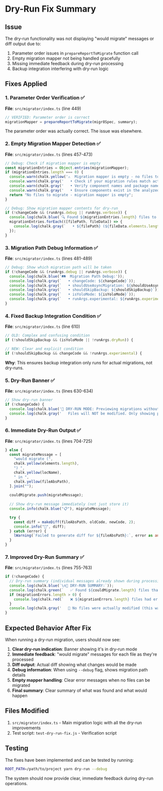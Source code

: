 # Dry-Run Fix Summary

## Issue
The dry-run functionality was not displaying "would migrate" messages or diff output due to:
1. Parameter order issues in `prepareReportToMigrate` function call
2. Empty migration mapper not being handled gracefully
3. Missing immediate feedback during dry-run processing
4. Backup integration interfering with dry-run logic

## Fixes Applied

### 1. Parameter Order Verification ✅
**File**: `src/migrator/index.ts` (line 449)
```typescript
// VERIFIED: Parameter order is correct
migrationMapper = prepareReportToMigrate(migr8Spec, summary);
```
The parameter order was actually correct. The issue was elsewhere.

### 2. Empty Migration Mapper Detection ✅
**File**: `src/migrator/index.ts` (lines 457-473)
```typescript
// Debug: Check if migration mapper is empty
const migrationEntries = Object.entries(migrationMapper);
if (migrationEntries.length === 0) {
  console.warn(chalk.yellow('⚠️  Migration mapper is empty - no files to migrate'));
  console.warn(chalk.gray('   • Check if your migration rules match actual component usage'));
  console.warn(chalk.gray('   • Verify component names and package names in rules'));
  console.warn(chalk.gray('   • Ensure components exist in the analyzed files'));
  return "No files to migrate - migration mapper is empty";
}

// Debug: Show migration mapper contents for dry-run
if (!changeCode && (runArgs.debug || runArgs.verbose)) {
  console.log(chalk.blue(`🔍 Found ${migrationEntries.length} files to migrate:`));
  migrationEntries.forEach(([filePath, fileData]) => {
    console.log(chalk.gray(`   • ${filePath} (${fileData.elements.length} elements)`));
  });
}
```

### 3. Migration Path Debug Information ✅
**File**: `src/migrator/index.ts` (lines 481-489)
```typescript
// Debug: Show which migration path will be taken
if (!changeCode && (runArgs.debug || runArgs.verbose)) {
  console.log(chalk.blue('🛤️  Migration Path Debug:'));
  console.log(chalk.gray(`   • changeCode: ${changeCode}`));
  console.log(chalk.gray(`   • shouldUseAsyncMigration: ${shouldUseAsyncMigration}`));
  console.log(chalk.gray(`   • shouldSkipBackup: ${shouldSkipBackup}`));
  console.log(chalk.gray(`   • isYoloMode: ${isYoloMode}`));
  console.log(chalk.gray(`   • runArgs.experimental: ${runArgs.experimental}`));
}
```

### 4. Fixed Backup Integration Condition ✅
**File**: `src/migrator/index.ts` (line 610)
```typescript
// OLD: Complex and confusing condition
if (!shouldSkipBackup && (isYoloMode || !runArgs.dryRun)) {

// NEW: Clear and explicit condition
if (!shouldSkipBackup && changeCode && !runArgs.experimental) {
```
**Why**: This ensures backup integration only runs for actual migrations, not dry-runs.

### 5. Dry-Run Banner ✅
**File**: `src/migrator/index.ts` (lines 630-634)
```typescript
// Show dry-run banner
if (!changeCode) {
  console.log(chalk.blue('🧪 DRY-RUN MODE: Previewing migrations without making changes'));
  console.log(chalk.gray('   Files will NOT be modified. Only showing potential changes.\n'));
}
```

### 6. Immediate Dry-Run Output ✅
**File**: `src/migrator/index.ts` (lines 704-725)
```typescript
} else {
  const migrateMessage = [
    "would migrate (",
    chalk.yellow(elements.length),
    ") ",
    chalk.yellow(locName),
    " in ",
    chalk.yellow(fileAbsPath),
  ].join("");
  
  couldMigrate.push(migrateMessage);
  
  // Show dry-run message immediately (not just store it)
  console.info(chalk.blue("📋"), migrateMessage);

  try {
    const diff = makeDiff(fileAbsPath, oldCode, newCode, 2);
    console.info("🎉", diff);
  } catch (error) {
    lWarning(`Failed to generate diff for ${fileAbsPath}:`, error as any);
  }
}
```

### 7. Improved Dry-Run Summary ✅
**File**: `src/migrator/index.ts` (lines 755-763)
```typescript
if (!changeCode) {
  // Dry-run summary (individual messages already shown during processing)
  console.log(chalk.blue(`\n🎯 DRY-RUN SUMMARY:`));
  console.log(chalk.green(`   ✅ Found ${couldMigrate.length} files that can be migrated`));
  if (migrationErrors.length > 0) {
    console.log(chalk.red(`   ❌ ${migrationErrors.length} files had errors during analysis`));
  }
  console.log(chalk.gray('   📝 No files were actually modified (this was a preview)\n'));
}
```

## Expected Behavior After Fix

When running a dry-run migration, users should now see:

1. **Clear dry-run indication**: Banner showing it's in dry-run mode
2. **Immediate feedback**: "would migrate" messages for each file as they're processed
3. **Diff output**: Actual diff showing what changes would be made
4. **Debug information**: When using `--debug` flag, shows migration path details
5. **Empty mapper handling**: Clear error messages when no files can be migrated
6. **Final summary**: Clear summary of what was found and what would happen

## Files Modified

1. `src/migrator/index.ts` - Main migration logic with all the dry-run improvements
2. Test script: `test-dry-run-fix.js` - Verification script

## Testing

The fixes have been implemented and can be tested by running:
```bash
ROOT_PATH=/path/to/project yarn dry-run --debug
```

The system should now provide clear, immediate feedback during dry-run operations.